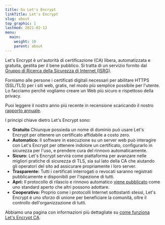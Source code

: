 ```yaml
---
title: Su Let's Encrypt
linkTitle: Let's Encrypt
slug: about
top_graphic: 1
lastmod: 2021-02-12
menu:
  main:
    weight: 10
    parent: about
---
```


Let's Encrypt è un'autorità di certificazione (CA) libera, automatizzata e gratuita, gestita per il bene pubblico. Si tratta di un servizio fornito dal [Gruppo di Ricerca della Sicurezza di Internet (ISRG)](https://www.abetterinternet.org/).

Forniamo alle persone i certificati digitali necessari per abilitare HTTPS (SSL/TLS) per i siti web, gratis, nel modo più semplice possibile per l'utente. Lo facciamo perché vogliamo creare un Web più sicuro e rispettoso della privacy.

Puoi leggere il nostro anno più recente in recensione scaricando il nostro [rapporto annuale](https://abetterinternet.org/documents/2020-ISRG-Annual-Report.pdf).

I principi chiave dietro Let's Encrypt sono:

* <strong>Gratuito</strong> Chiunque possieda un nome di dominio può usare Let's Encrypt per ottenere un certificato affidabile a costo zero.
* <strong>Automatico:</strong> Il software in esecuzione su un server web può interagire con Let's Encrypt per ottenere indolore un certificato, configurarlo in sicurezza per l'uso, e prendere cura del rinnovo automaticamente.
* <strong>Sicuro:</strong> Let's Encrypt servirà come piattaforma per avanzare nelle migliori pratiche di sicurezza di TLS, sia sul lato della CA che aiutando gli operatori del sito ad assicurare propriamente i loro server.
* <strong>Trasparente:</strong> Tutti i certificati interrogati o revocati saranno registrati pubblicamente e disponibili per l'ispezione di tutti.
* <strong>Apri:</strong> Il protocollo di rilascio e rinnovo automatico [viene pubblicato](https://tools.ietf.org/html/rfc8555) come uno standard aperto che altri possono adottare.
* <strong>Cooperativo:</strong> Proprio come i protocolli Internet sottostanti stessi, Let's Encrypt è uno sforzo di unione per beneficiare la comunità, oltre il controllo dell'organizzazione di tutti.

Abbiamo una pagina con informazioni più dettagliate su [come funziona Let's Encrypt CA](/how-it-works).

